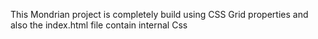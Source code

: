 This Mondrian project is completely build using CSS Grid properties and also the index.html file contain internal Css 
